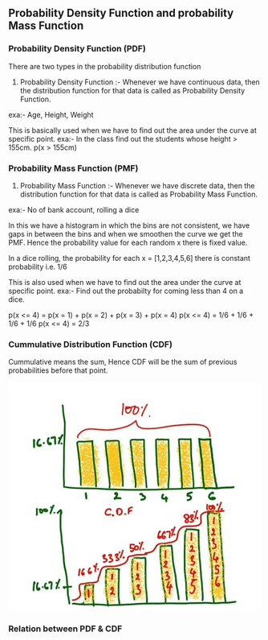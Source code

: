## **Probability Density Function and probability Mass Function**

### **Probability Density Function (PDF)**

There are two types in the probability distribution function
1) Probability Density Function :- Whenever we have continuous data, then the distribution function for that data is called as Probability Density Function.

exa:- Age, Height, Weight

This is basically used when we have to find out the area under the curve at specific point.
exa:- In the class find out the students whose height > 155cm.
p(x > 155cm)


### **Probability Mass Function (PMF)**

1) Probability Mass Function :- Whenever we have discrete data, then the distribution function for that data is called as Probability Mass Function.

exa:- No of bank account, rolling a dice

In this we have a histogram in which the bins are not consistent, we have gaps in between the bins and when we smoothen the curve we get the PMF. Hence the probability value for each random x there is fixed value.

In a dice rolling, the probability for each x = [1,2,3,4,5,6] there is constant probability i.e. 1/6

This is also used when we have to find out the area under the curve at specific point.
exa:- Find out the probabilty for coming less than 4 on a dice.

p(x <= 4) = p(x = 1) + p(x = 2) + p(x = 3) + p(x = 4)
p(x <= 4) = 1/6 + 1/6 + 1/6 + 1/6
p(x <= 4) = 2/3


### **Cummulative Distribution Function (CDF)**

Cummulative means the sum, Hence CDF will be the sum of previous probabilities before that point.

![Alt text](image.png)


### **Relation between PDF & CDF**

